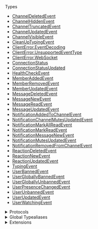 <summary>Types</summary>

  - [ChannelDeletedEvent](/ChannelDeletedEvent)
  - [ChannelHiddenEvent](/ChannelHiddenEvent)
  - [ChannelTruncatedEvent](/ChannelTruncatedEvent)
  - [ChannelUpdatedEvent](/ChannelUpdatedEvent)
  - [ChannelVisibleEvent](/ChannelVisibleEvent)
  - [CleanUpTypingEvent](/CleanUpTypingEvent)
  - [ClientError.EventDecoding](/ClientError.EventDecoding)
  - [ClientError.UnsupportedEventType](/ClientError.UnsupportedEventType)
  - [ClientError.WebSocket](/ClientError.WebSocket)
  - [ConnectionStatus](/ConnectionStatus)
  - [ConnectionStatusUpdated](/ConnectionStatusUpdated)
  - [HealthCheckEvent](/HealthCheckEvent)
  - [MemberAddedEvent](/MemberAddedEvent)
  - [MemberRemovedEvent](/MemberRemovedEvent)
  - [MemberUpdatedEvent](/MemberUpdatedEvent)
  - [MessageDeletedEvent](/MessageDeletedEvent)
  - [MessageNewEvent](/MessageNewEvent)
  - [MessageReadEvent](/MessageReadEvent)
  - [MessageUpdatedEvent](/MessageUpdatedEvent)
  - [NotificationAddedToChannelEvent](/NotificationAddedToChannelEvent)
  - [NotificationChannelMutesUpdatedEvent](/NotificationChannelMutesUpdatedEvent)
  - [NotificationMarkAllReadEvent](/NotificationMarkAllReadEvent)
  - [NotificationMarkReadEvent](/NotificationMarkReadEvent)
  - [NotificationMessageNewEvent](/NotificationMessageNewEvent)
  - [NotificationMutesUpdatedEvent](/NotificationMutesUpdatedEvent)
  - [NotificationRemovedFromChannelEvent](/NotificationRemovedFromChannelEvent)
  - [ReactionDeletedEvent](/ReactionDeletedEvent)
  - [ReactionNewEvent](/ReactionNewEvent)
  - [ReactionUpdatedEvent](/ReactionUpdatedEvent)
  - [TypingEvent](/TypingEvent)
  - [UserBannedEvent](/UserBannedEvent)
  - [UserGloballyBannedEvent](/UserGloballyBannedEvent)
  - [UserGloballyUnbannedEvent](/UserGloballyUnbannedEvent)
  - [UserPresenceChangedEvent](/UserPresenceChangedEvent)
  - [UserUnbannedEvent](/UserUnbannedEvent)
  - [UserUpdatedEvent](/UserUpdatedEvent)
  - [UserWatchingEvent](/UserWatchingEvent)

</details>

<details>
<summary>Protocols</summary>

  - [ConnectionEvent](/ConnectionEvent)
  - [Event](/Event)
  - [MemberEvent](/MemberEvent)

</details>

<details>
<summary>Global Typealiases</summary>

  - [ChannelReadEvent](/ChannelReadEvent)

</details>

<details>
<summary>Extensions</summary>

  - [ClientError](/ClientError)

</details>
